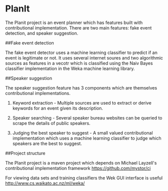 # PlanIt

The Planit project is an event planner which has features built with contributional implementation.
There are two main features: fake event detection, and speaker suggestion.

##Fake event detection

The fake event detector uses a machine learning classifier to predict if an event is legitimate or not. It uses several internet soures and two algorithmic sources as features in a vecotr which is classified using the Naiv Bayes classifier implementation in the Weka machine learning library.

##Speaker suggestion

The speaker suggestion feature has 3 components which are themselves contributional implementations.

1) Keyword extraction - Multiple sources are used to extract or derive keywords for an event given its description.

2) Speaker searching - Several speaker bureau websites can be queried to scrape the details of public speakers.

3) Judging the best speaker to suggest - A small valued contributional implementation which uses a machine learning classifier to judge which speakers are the best to suggest.

##Project structure

The Planit project is a maven project which depends on Michael Layzell's contributional implementation framework https://github.com/mystor/ci

For viewing data sets and training classifiers the Wek GUI interface is useful http://www.cs.waikato.ac.nz/ml/weka/
